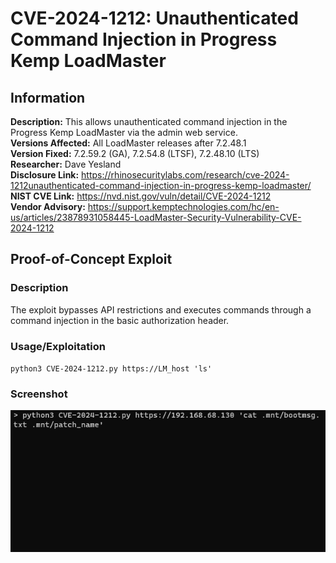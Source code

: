 # CVE-2024-1212: Unauthenticated Command Injection in Progress Kemp LoadMaster

## Information
**Description:** This allows unauthenticated command injection in the Progress Kemp LoadMaster via the admin web service.  
**Versions Affected:** All LoadMaster releases after 7.2.48.1  
**Version Fixed:** 7.2.59.2 (GA), 7.2.54.8 (LTSF), 7.2.48.10 (LTS)  
**Researcher:** Dave Yesland  
**Disclosure Link:** https://rhinosecuritylabs.com/research/cve-2024-1212unauthenticated-command-injection-in-progress-kemp-loadmaster/  
**NIST CVE Link:** https://nvd.nist.gov/vuln/detail/CVE-2024-1212  
**Vendor Advisory:** https://support.kemptechnologies.com/hc/en-us/articles/23878931058445-LoadMaster-Security-Vulnerability-CVE-2024-1212  

## Proof-of-Concept Exploit
### Description
The exploit bypasses API restrictions and executes commands through a command injection in the basic authorization header.  

### Usage/Exploitation
`python3 CVE-2024-1212.py https://LM_host 'ls'` 

### Screenshot
![Alt-text that shows up on hover](poc_image.gif)
